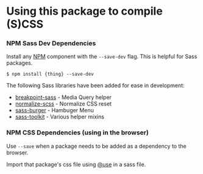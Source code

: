 # Using this package to compile (S)CSS

### NPM Sass Dev Dependencies

Install any [NPM](https://www.npmjs.com/) component with the `--save-dev` flag. This is helpful for Sass packages.

    $ npm install {thing} --save-dev
    
The following Sass libraries have been added for ease in development:

* [breakpoint-sass](http://breakpoint-sass.com/) - Media Query helper
* [normalize-scss](https://github.com/JohnAlbin/normalize-scss) - Normalize CSS reset
* [sass-burger](http://joren.co/sass-burger/) - Hambuger Menu
* [sass-toolkit](https://github.com/at-import/toolkit) - Various helper mixins


### NPM CSS Dependencies (using in the browser)

Use `--save` when a package needs to be added as a dependency to the browser.

Import that package's css file using [@use](https://sass-lang.com/documentation/at-rules/use)
in a sass file.
